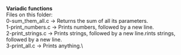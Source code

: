 **Variadic functions**\
Files on this folder:\
0-sum_them_all.c -> Returns the sum of all its parameters.\
1-print_numbers.c -> Prints numbers, followed by a new line.\
2-print_strings.c -> Prints strings, followed by a new line.rints strings, followed by a new line.\
3-print_all.c -> Prints anything.\
